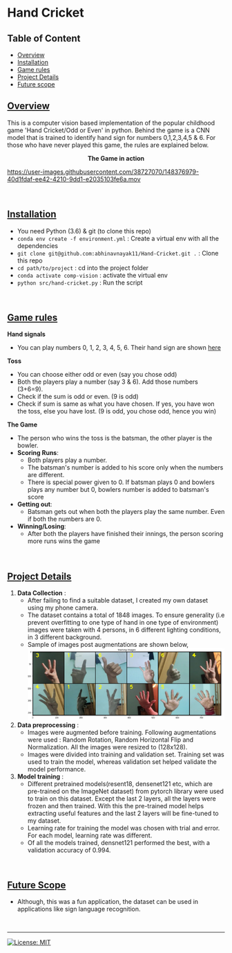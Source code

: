 # Hand Cricket

## Table of Content
  * [Overview](#overview)
  * [Installation](#installation)
  * [Game rules](#game-rules)
  * [Project Details](#project-details)
  * [Future scope](#future-scope)

## [Overview](#table-of-content)
This is a computer vision based implementation of the popular childhood game 'Hand Cricket/Odd or Even' in python. Behind the game is a CNN model that is trained to identify hand sign for numbers 0,1,2,3,4,5 & 6. For those who have never played this game, the rules are explained below.

**<p align="center">The Game in action</p>**

https://user-images.githubusercontent.com/38727070/148376979-40d1fdaf-ee42-4210-9dd1-e2035103fe6a.mov

<br>

## [Installation](#table-of-content)
- You need Python (3.6) & git (to clone this repo)
- `conda env create -f environment.yml` : Create a virtual env with all the dependencies
- `git clone git@github.com:abhinavnayak11/Hand-Cricket.git .` : Clone this repo
- `cd path/to/project` : cd into the project folder
- `conda activate comp-vision` : activate the virtual env
- `python src/hand-cricket.py` : Run the script

<br>

## [Game rules](#table-of-content)
**Hand signals**
- You can play numbers 0, 1, 2, 3, 4, 5, 6. Their hand sign are shown [here](static)    

**Toss** 
- You can choose either odd or even (say you chose odd)
- Both the players play a number (say 3 & 6). Add those numbers (3+6=9). 
- Check if the sum is odd or even. (9 is odd)
- Check if sum is same as what you have chosen. If yes, you have won the toss, else you have lost. (9 is odd, you chose odd, hence you win)

**The Game**
- The person who wins the toss is the batsman, the other player is the bowler.
- **Scoring Runs**:
    - Both players play a number. 
    - The batsman's number is added to his score only when the numbers are different.
    - There is special power given to 0. If batsman plays 0 and bowlers plays any number but 0, bowlers number is added to batsman's score
- **Getting out**:
    - Batsman gets out when both the players play the same number. Even if both the numbers are 0. 
- **Winning/Losing**:
    - After both the players have finished their innings, the person scoring more runs wins the game

<br>

## [Project Details](#table-of-content)
1. **Data Collection** : 
    - After failing to find a suitable dataset, I created my own dataset using my phone camera. 
    - The dataset contains a total of 1848 images. To ensure generality (i.e prevent overfitting to one type of hand in one type of environment) images were taken with 4 persons, in 6 different lighting conditions, in 3 different background. 
    - Sample of images post augmentations are shown below, ![images](static/images/training_images.png)
2. **Data preprocessing** : 
    - Images were augmented before training. Following augmentations were used : Random Rotation, Random Horizontal Flip and Normalization. All the images were resized to (128x128). 
    - Images were divided into training and validation set. Training set was used to train the model, whereas validation set helped validate the model performance.
3. **Model training** : 
    - Different pretrained models(resent18, densenet121 etc, which are pre-trained on the ImageNet dataset)  from pytorch library were used to train on this dataset. Except the last 2 layers, all the layers were frozen and then trained. With this the pre-trained model helps extracting useful features and the last 2 layers will be fine-tuned to my dataset. 
    - Learning rate for training the model was chosen with trial and error. For each model, learning rate was different.
    - Of all the models trained, densnet121 performed the best, with a validation accuracy of 0.994.

<br>

## [Future Scope](#table-of-content)
- Although, this was a fun application, the dataset can be used in applications like sign language recognition. 

<br>

---
[![License: MIT](https://img.shields.io/badge/License-MIT-yellow.svg)](https://github.com/abhinavnayak11/Hand-Cricket/blob/main/LICENSE)
